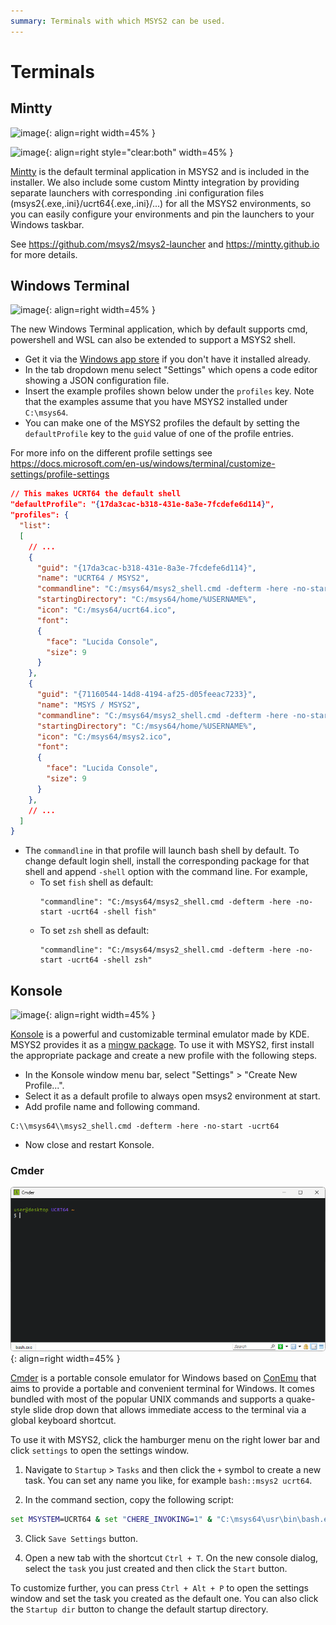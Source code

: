 ```yaml
---
summary: Terminals with which MSYS2 can be used.
---
```

# Terminals

## Mintty

![image](mintty.png){: align=right width=45% }

![image](launchers.png){: align=right style="clear:both" width=45% }

[Mintty](https://mintty.github.io) is the default terminal application in MSYS2
and is included in the installer. We also include some custom Mintty integration
by providing separate launchers with corresponding .ini configuration files
(msys2{.exe,.ini}/ucrt64{.exe,.ini}/...) for all the MSYS2
environments, so you can easily configure your environments and pin the
launchers to your Windows taskbar.



See https://github.com/msys2/msys2-launcher and https://mintty.github.io for
more details.<br style="clear:both"/>



## Windows Terminal

![image](winterm.png){: align=right width=45% }

The new Windows Terminal application, which by default supports cmd, powershell
and WSL can also be extended to support a MSYS2 shell.

* Get it via the [Windows app store](https://aka.ms/terminal) if you don't have
  it installed already.
* In the tab dropdown menu select "Settings" which opens a code editor showing
  a JSON configuration file.
* Insert the example profiles shown below under the `profiles` key. Note that
  the examples assume that you have MSYS2 installed under `C:\msys64`.
* You can make one of the MSYS2 profiles the default by setting the `defaultProfile`
  key to the `guid` value of one of the profile entries.

For more info on the different profile settings see
https://docs.microsoft.com/en-us/windows/terminal/customize-settings/profile-settings <br style="clear:both"/>

```json
// This makes UCRT64 the default shell
"defaultProfile": "{17da3cac-b318-431e-8a3e-7fcdefe6d114}",
"profiles": {
  "list":
  [
    // ...
    {
      "guid": "{17da3cac-b318-431e-8a3e-7fcdefe6d114}",
      "name": "UCRT64 / MSYS2",
      "commandline": "C:/msys64/msys2_shell.cmd -defterm -here -no-start -ucrt64",
      "startingDirectory": "C:/msys64/home/%USERNAME%",
      "icon": "C:/msys64/ucrt64.ico",
      "font": 
      {
        "face": "Lucida Console",
        "size": 9
      }
    },
    {
      "guid": "{71160544-14d8-4194-af25-d05feeac7233}",
      "name": "MSYS / MSYS2",
      "commandline": "C:/msys64/msys2_shell.cmd -defterm -here -no-start -msys",
      "startingDirectory": "C:/msys64/home/%USERNAME%",
      "icon": "C:/msys64/msys2.ico",
      "font": 
      {
        "face": "Lucida Console",
        "size": 9
      }
    },
    // ...
  ]
}
```

* The `commandline` in that profile will launch bash shell by default. To change
  default login shell, install the corresponding package for that shell and append
  `-shell` option with the command line. For example,
  - To set `fish` shell as default:
    ```
    "commandline": "C:/msys64/msys2_shell.cmd -defterm -here -no-start -ucrt64 -shell fish"
    ```
  - To set `zsh` shell as default:
    ```
    "commandline": "C:/msys64/msys2_shell.cmd -defterm -here -no-start -ucrt64 -shell zsh"
    ```

## Konsole

![image](konsole.png){: align=right width=45% }

[Konsole](https://konsole.kde.org/) is a powerful and customizable terminal
emulator made by KDE. MSYS2 provides it as a [mingw package](https://packages.msys2.org/base/mingw-w64-konsole).
To use it with MSYS2, first install the appropriate package and create a new
profile with the following steps.

* In the Konsole window menu bar, select "Settings" > "Create New Profile...".
* Select it as a default profile to always open msys2 environment at start.
* Add profile name and following command.

```
C:\\msys64\\msys2_shell.cmd -defterm -here -no-start -ucrt64
```

* Now close and restart Konsole.

### Cmder

![image](cmder.png){: align=right width=45% }

[Cmder](https://cmder.app/) is a portable console emulator for Windows based on [ConEmu](https://conemu.github.io/) that aims to provide a portable and convenient terminal for Windows. It comes bundled with most of the popular UNIX commands and supports a quake-style slide drop down that allows immediate access to the terminal via a global keyboard shortcut.

To use it with MSYS2, click the hamburger menu on the right lower bar and click `settings` to open the settings window. 

1. Navigate to `Startup` > `Tasks` and then click the `+` symbol to create a new task. You can set any name you like, for example `bash::msys2 ucrt64`.

2.  In the command section, copy the following script:

  ```cmd
  set MSYSTEM=UCRT64 & set "CHERE_INVOKING=1" & "C:\msys64\usr\bin\bash.exe" --login -i
  ```

3. Click `Save Settings` button.

4. Open a new tab with the shortcut `Ctrl + T`. On the new console dialog, select the `task` you just created and then click the `Start` button. 

To customize further, you can press `Ctrl + Alt + P` to open the settings window and set the task you created as the default one.  You can also click the `Startup dir` button to change the default startup directory.

